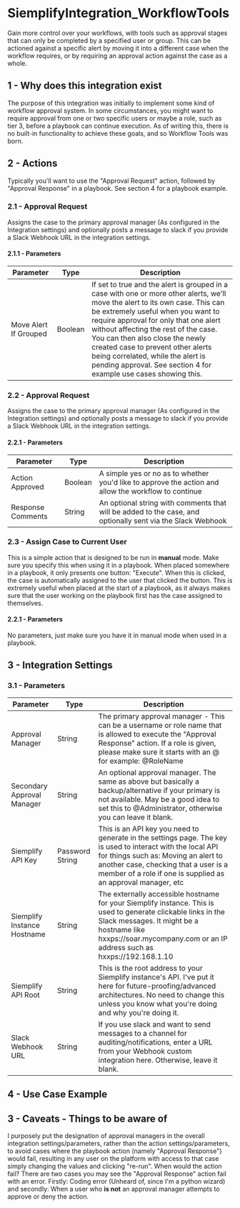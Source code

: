 
# SiemplifyIntegration_WorkflowTools
Gain more control over your workflows, with tools such as approval stages that can only be completed by a specified user or group. This can be actioned against a specific alert by moving it into a different case when the workflow requires, or by requiring an approval action against the case as a whole.

## 1 - Why does this integration exist
The purpose of this integration was initially to implement some kind of workflow approval system. In some circumstances, you might want to require approval from one or two specific users or maybe a role, such as tier 3, before a playbook can continue execution.
As of writing this, there is no built-in functionality to achieve these goals, and so Workflow Tools was born.

## 2 - Actions
Typically you'll want to use the "Approval Request" action, followed by "Approval Response" in a playbook. See section 4 for a playbook example.
### 2.1 - Approval Request
Assigns the case to the primary approval manager (As configured in the Integration settings) and optionally posts a message to slack if you provide a Slack Webhook URL in the integration settings.
#### 2.1.1 - Parameters
|Parameter| Type | Description| 
|--|--|--|
|Move Alert If Grouped| Boolean | If set to true and the alert is grouped in a case with one or more other alerts, we'll move the alert to its own case. This can be extremely useful when you want to require approval for only that one alert without affecting the rest of the case. You can then also close the newly created case to prevent other alerts being correlated, while the alert is pending approval. See section 4 for example use cases showing this.|
### 2.2 - Approval Request
Assigns the case to the primary approval manager (As configured in the Integration settings) and optionally posts a message to slack if you provide a Slack Webhook URL in the integration settings.
#### 2.2.1 - Parameters
|Parameter| Type | Description| 
|--|--|--|
|Action Approved| Boolean | A simple yes or no as to whether you'd like to approve the action and allow the workflow to continue |
| Response Comments | String | An optional string with comments that will be added to the case, and optionally sent via the Slack Webhook|
### 2.3 - Assign Case to Current User
This is a simple action that is designed to be run in **manual** mode. Make sure you specify this when using it in a playbook. When placed somewhere in a playbook, it only presents one button: "Execute". When this is clicked, the case is automatically assigned to the user that clicked the button. This is extremely useful when placed at the start of a playbook, as it always makes sure that the user working on the playbook first has the case assigned to themselves.
#### 2.2.1 - Parameters
No parameters, just make sure you have it in manual mode when used in a playbook.

## 3 - Integration Settings
### 3.1 - Parameters
|Parameter| Type | Description| 
|--|--|--|
| Approval Manager | String | The primary approval manager - This can be a username or role name that is allowed to execute the "Approval Response" action. If a role is given, please make sure it starts with an @ for example: @RoleName|
| Secondary Approval Manager | String | An optional approval manager. The same as above but basically a backup/alternative if your primary is not available. May be a good idea to set this to @Administrator, otherwise you can leave it blank. |
| Siemplify API Key | Password String | This is an API key you need to generate in the settings page. The key is used to interact with the local API for things such as: Moving an alert to another case, checking that a user is a member of a role if one is supplied as an approval manager, etc |
| Siemplify Instance Hostname| String | The externally accessible hostname for your Siemplify instance. This is used to generate clickable links in the Slack messages. It might be a hostname like hxxps://soar.mycompany.com or an IP address such as hxxps://192.168.1.10 |
| Siemplify API Root | String | This is the root address to your Siemplify instance's API. I've put it here for future-proofing/advanced architectures. No need to change this unless you know what you're doing and why you're doing it. |
| Slack Webhook URL | String | If you use slack and want to send messages to a channel for auditing/notifications, enter a URL from your Webhook custom integration here. Otherwise, leave it blank. | 

## 4 - Use Case Example


## 3 - Caveats - Things to be aware of
I purposely put the designation of approval managers in the overall integration settings/parameters, rather than the action settings/parameters, to avoid cases where the playbook action (namely "Approval Response") would fail, resulting in any user on the platform with access to that case simply changing the values and clicking "re-run".
When would the action fail?
There are two cases you may see the "Approval Response" action fail with an error. Firstly: Coding error (Unheard of, since I'm a python wizard) and secondly: When a user who **is not** an approval manager attempts to approve or deny the action.
